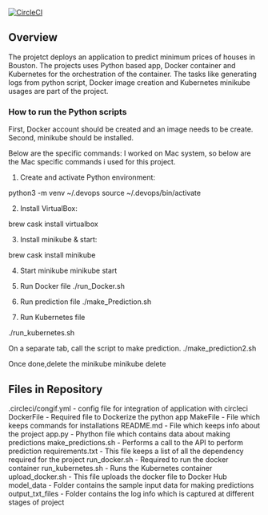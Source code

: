 [![CircleCI](https://circleci.com/gh/InaArya/ML_Project4/tree/main.svg?style=svg)](https://circleci.com/gh/InaArya/ML_Project4/tree/main)

## Overview

The projetct deploys an application to predict minimum prices of houses in Bouston. The projects uses Python based app, Docker container and Kubernetes for the orchestration of the container. The tasks like generating logs from python script, Docker image creation and Kubernetes minikube usages are part of the project.

### How to run the Python scripts

First, Docker account should be created and an image needs to be create. Second, minikube should be installed.

Below are the specific commands:
I worked on Mac system, so below are the Mac specific commands i used for this project.

1. Create and activate Python environment:

python3 -m venv ~/.devops
source ~/.devops/bin/activate

2. Install VirtualBox:

brew cask install virtualbox

3. Install minikube & start:

brew cask install minikube

4. Start minikube
minikube start

5. Run Docker file
./run_Docker.sh

4. Run prediction file
./make_Prediction.sh

5. Run Kubernetes file

./run_kubernetes.sh

On a separate tab, call the script to make prediction.
./make_prediction2.sh

Once done,delete the minikube
minikube delete


## Files in Repository
.circleci/congif.yml - config file for integration of application with circleci
DockerFile - Required file to Dockerize the python app
MakeFile - File which keeps commands for installations
README.md - File which keeps info about the project
app.py - Phython file which contains data about making predictions
make_predictions.sh - Performs a call to the API to perform prediction
requirements.txt - This file keeps a list of all the dependency required for the project
run_docker.sh - Required to run the docker container
run_kubernetes.sh - Runs the Kubernetes container
upload_docker.sh - This file uploads the docker file to Docker Hub
model_data - Folder contains the sample input data for making predictions
output_txt_files - Folder contains the log info which is captured at different stages of project

